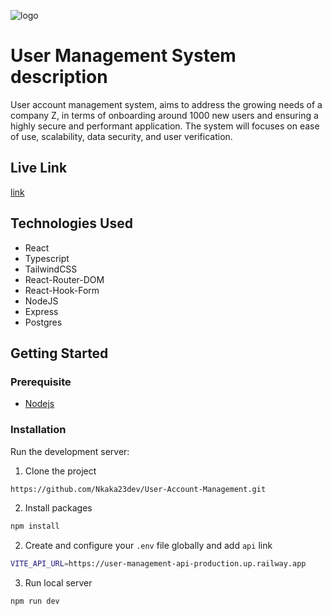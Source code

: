 ![logo](https://user-images.githubusercontent.com/62412678/239474689-33dffcc8-ef88-4620-8e12-605e442b669c.PNG)

# User Management System description

User account management system, aims to address the growing needs of a company Z, in terms of onboarding around 1000 new users  and ensuring a highly secure and performant application.
The system will focuses on ease of use, scalability, data security, and user verification.


## Live Link

[link](https://account-mgmt.netlify.app/)


## Technologies Used

- React
- Typescript
- TailwindCSS
- React-Router-DOM
- React-Hook-Form
- NodeJS
- Express
- Postgres

## Getting Started

### Prerequisite

- [Nodejs](https://nodejs.org/en/download/)

### Installation

Run the development server:

1. Clone the project

```bash
https://github.com/Nkaka23dev/User-Account-Management.git
```

2. Install packages

```bash
npm install
``` 

2. Create  and configure your  ```.env``` file
 globally and add ```api``` link
```bash
VITE_API_URL=https://user-management-api-production.up.railway.app
``` 

3. Run local server

```bash
npm run dev
```

